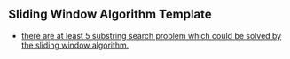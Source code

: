 ## Sliding Window Algorithm Template

- [there are at least 5 substring search problem which could be solved by the sliding window algorithm.](https://leetcode.com/problems/longest-substring-with-at-most-two-distinct-characters/discuss/49708/Sliding-Window-algorithm-template-to-solve-all-the-Leetcode-substring-search-problem.)